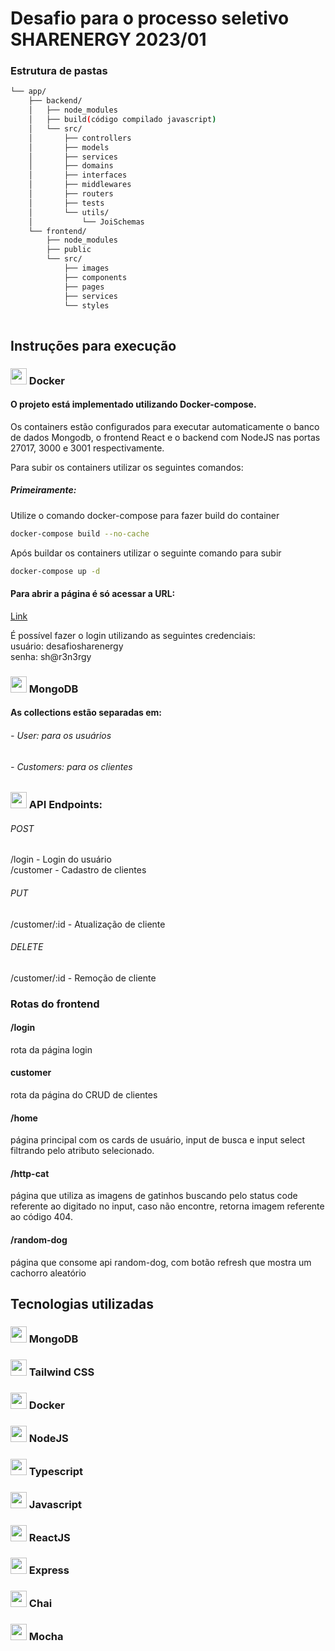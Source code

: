 <h1>Desafio para o processo seletivo SHARENERGY 2023/01</h1>

<h3>Estrutura de pastas</h3>

```bash
└── app/
    ├── backend/
    │   ├── node_modules
    │   ├── build(código compilado javascript)
    │   └── src/
    │       ├── controllers
    │       ├── models
    │       ├── services
    │       ├── domains
    │       ├── interfaces
    │       ├── middlewares
    │       ├── routers
    │       ├── tests
    │       └── utils/
    │           └── JoiSchemas
    └── frontend/
        ├── node_modules
        ├── public
        └── src/
            ├── images
            ├── components
            ├── pages
            ├── services
            └── styles
            
```

<h2>Instruções para execução</h2>


<h3>
  <img src="https://user-images.githubusercontent.com/84795317/212142586-6f5afb82-c5dc-4dad-bd1b-f36d1bfa174d.png" width="26" height="26"/>
Docker
</h3>
<h4>O projeto está implementado utilizando Docker-compose.</h4>
Os containers estão configurados para executar automaticamente o banco de dados Mongodb,
o frontend React e o backend com NodeJS nas portas 27017, 3000 e 3001 respectivamente.

Para subir os containers utilizar os seguintes comandos:
<h5>Primeiramente:</h5> 
Utilize o comando docker-compose para fazer build do container

```bash
docker-compose build --no-cache
```

Após buildar os containers utilizar o seguinte comando para subir

```bash
docker-compose up -d
```

<h4>Para abrir a página é só acessar a URL:</h4>

[Link](http://localhost:3000/)

É possível fazer o login utilizando as seguintes credenciais: </br>
usuário: desafiosharenergy </br>
senha: sh@r3n3rgy

<h3>
    <img src="https://user-images.githubusercontent.com/25181517/182884177-d48a8579-2cd0-447a-b9a6-ffc7cb02560e.png"
         width="26" height="26"/>
    MongoDB
</h3>
<h4>As collections estão separadas em: </h4>
<h6>- User: para os usuários</h6>
<h6>- Customers: para os clientes</h6>

<h3>
 <img src="https://user-images.githubusercontent.com/25181517/192107858-fe19f043-c502-4009-8c47-476fc89718ad.png"
      width="26" height="26"/> 
API Endpoints:
</h3>
<h6>POST</h6>
/login - Login do usuário </br>
/customer - Cadastro de clientes
<h6>PUT</h6>
/customer/:id - Atualização de cliente
<h6>DELETE</h6>
/customer/:id - Remoção de cliente

<h3>Rotas do frontend</h3>
<h4>/login</h4> rota da página login </br>
<h4>customer</h4> rota da página do CRUD de clientes </br>
<h4>/home</h4> página principal com os cards de usuário, input de busca e input select filtrando pelo atributo selecionado. </br>
<h4>/http-cat</h4> página que utiliza as imagens de gatinhos buscando pelo status code referente ao digitado no input, caso não encontre, retorna
imagem referente ao código 404. </br>
<h4>/random-dog</h4> página que consome api random-dog, com botão refresh que mostra um cachorro aleatório


<h2>Tecnologias utilizadas</h2>
<h3>
<img src="https://user-images.githubusercontent.com/25181517/182884177-d48a8579-2cd0-447a-b9a6-ffc7cb02560e.png"
         width="26" height="26"/>
      MongoDB
</h3>

<h3>
    <img src="https://user-images.githubusercontent.com/25181517/202896760-337261ed-ee92-4979-84c4-d4b829c7355d.png" width="26" height="26"/>
Tailwind CSS
</h3>

<h3>
  <img src="https://user-images.githubusercontent.com/84795317/212142586-6f5afb82-c5dc-4dad-bd1b-f36d1bfa174d.png" width="26" height="26"/>
Docker
</h3>
<h3>
    <img src="https://user-images.githubusercontent.com/25181517/183568594-85e280a7-0d7e-4d1a-9028-c8c2209e073c.png" width="26" height="26"/>
NodeJS
</h3>

<h3>
    <img src="https://user-images.githubusercontent.com/25181517/183890598-19a0ac2d-e88a-4005-a8df-1ee36782fde1.png" width="26" height="26"/>
Typescript
</h3>

<h3>
    <img src="https://user-images.githubusercontent.com/25181517/117447155-6a868a00-af3d-11eb-9cfe-245df15c9f3f.png" width="26" height="26"/>
Javascript
</h3>

<h3>
    <img src="https://user-images.githubusercontent.com/25181517/183897015-94a058a6-b86e-4e42-a37f-bf92061753e5.png" width="26" height="26"/>
ReactJS
</h3>

<h3>
    <img src="https://user-images.githubusercontent.com/25181517/183859966-a3462d8d-1bc7-4880-b353-e2cbed900ed6.png" width="26" height="26"/>
Express
</h3>
<h3>
    <img src="https://user-images.githubusercontent.com/25181517/201476472-d2f5f644-cfc9-43e5-96d3-c8f40f18b5cb.png" width="26" height="26"/>
Chai
</h3>
<h3>
    <img src="https://user-images.githubusercontent.com/25181517/201476630-f47cfff6-fdee-4ee1-9092-1793b71b1ca3.png" width="26" height="26"/>
Mocha
</h3>


